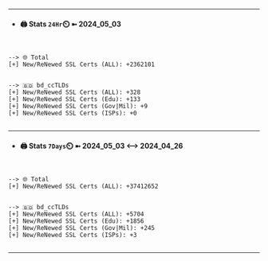 

---
- #### 🖨️ **Stats** `24Hr`⏲️ ➼ 2024_05_03
```console


--> 🌐 Total
[+] New/ReNewed SSL Certs (ALL): +2362101


--> 🇧🇩 bd_ccTLDs
[+] New/ReNewed SSL Certs (ALL): +328
[+] New/ReNewed SSL Certs (Edu): +133
[+] New/ReNewed SSL Certs (Gov|Mil): +9
[+] New/ReNewed SSL Certs (ISPs): +0


```

---
- #### 🖨️ **Stats** `7Days`⏲️ ➼ 2024_05_03 <--> 2024_04_26
```console


--> 🌐 Total
[+] New/ReNewed SSL Certs (ALL): +37412652


--> 🇧🇩 bd_ccTLDs
[+] New/ReNewed SSL Certs (ALL): +5704
[+] New/ReNewed SSL Certs (Edu): +1856
[+] New/ReNewed SSL Certs (Gov|Mil): +245
[+] New/ReNewed SSL Certs (ISPs): +3


```

---

